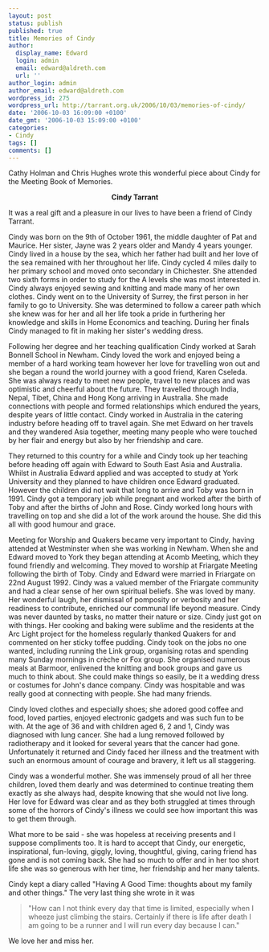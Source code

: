 ```yaml
---
layout: post
status: publish
published: true
title: Memories of Cindy
author:
  display_name: Edward
  login: admin
  email: edward@aldreth.com
  url: ''
author_login: admin
author_email: edward@aldreth.com
wordpress_id: 275
wordpress_url: http://tarrant.org.uk/2006/10/03/memories-of-cindy/
date: '2006-10-03 16:09:00 +0100'
date_gmt: '2006-10-03 15:09:00 +0100'
categories:
- Cindy
tags: []
comments: []
---
```

<p>Cathy Holman and Chris Hughes wrote this wonderful piece about Cindy for the Meeting Book of Memories.</p>
<p align="center"><strong>Cindy Tarrant</strong></p>
<p>It was a real gift and a pleasure in our lives to have been a friend of Cindy Tarrant.</p>
<p>Cindy was born on the 9th of October 1961, the middle daughter of Pat and Maurice.  Her sister, Jayne was 2 years older and Mandy 4 years younger.  Cindy lived in a house by the sea, which her father had built and her love of the sea remained with her throughout her life.  Cindy cycled 4 miles daily to her primary school and moved onto secondary in Chichester.  She attended two sixth forms in order to study for the A levels she was most interested in. Cindy always enjoyed sewing and knitting and made many of her own clothes.  Cindy went on to the University of Surrey, the first person in her family to go to University.  She was determined to follow a career path which she knew was for her and all her life took a pride in furthering her knowledge and skills in Home Economics and teaching.  During her finals Cindy managed to fit in making her sister's wedding dress.</p>
<p>Following her degree and her teaching qualification Cindy worked at Sarah Bonnell School in Newham.  Cindy loved the work and enjoyed being a member of a hard working team however her love for travelling won out and she began a round the world journey with a good friend, Karen Cseleda. She was always ready to meet new people, travel to new places and was optimistic and cheerful about the future.  They travelled through India, Nepal, Tibet, China and Hong Kong arriving in Australia.  She made connections with people and formed relationships which endured the years, despite years of little contact.  Cindy worked in Australia in the catering industry before heading off to travel again.  She met Edward on her travels and they wandered Asia together, meeting many people who were touched by her flair and energy but also by her friendship and care.</p>
<p>They returned to this country for a while and Cindy took up her teaching before heading off again with Edward to South East Asia and Australia.  Whilst in Australia Edward applied and was accepted to study at York University and they planned to have children once Edward graduated.  However the children did not wait that long to arrive and Toby was born in 1991.  Cindy got a temporary job while pregnant and worked after the birth of Toby and after the births of John and Rose.  Cindy worked long hours with travelling on top and she did a lot of the work around the house. She did this all with good humour and grace.</p>
<p>Meeting for Worship and Quakers became very important to Cindy, having attended at Westminster when she was working in Newham.  When she and Edward moved to York they began attending at Acomb Meeting, which they found friendly and welcoming.  They moved to worship at Friargate Meeting following the birth of Toby.  Cindy and Edward were married in Friargate on 22nd August 1992.  Cindy was a valued member of the Friargate community and had a clear sense of her own spiritual beliefs.  She was loved by many.  Her wonderful laugh, her dismissal of pomposity or verbosity and her readiness to contribute, enriched our communal life beyond measure.  Cindy was never daunted by tasks, no matter their nature or size.  Cindy just got on with things.  Her cooking and baking were sublime and the residents at the Arc Light project for the homeless regularly thanked Quakers for and commented on her sticky toffee pudding.  Cindy took on the jobs no one wanted, including running the Link group, organising rotas and spending many Sunday mornings in cr&egrave;che or Fox group.  She organised numerous meals at Barmoor, enlivened the knitting and book groups and gave us much to think about.  She could make things so easily, be it a wedding dress or costumes for John's dance company.  Cindy was hospitable and was really good at connecting with people.  She had many friends.</p>
<p>Cindy loved clothes and especially shoes; she adored good coffee and food, loved parties, enjoyed electronic gadgets and was such fun to be with. At the age of 36 and with children aged 6, 2 and 1, Cindy was diagnosed with lung cancer.  She had a lung removed followed by radiotherapy and it looked for several years that the cancer had gone.  Unfortunately it returned and Cindy faced her illness and the treatment with such an enormous amount of courage and bravery, it left us all staggering.</p>
<p>Cindy was a wonderful mother.  She was immensely proud of all her three children, loved them dearly and was determined to continue treating them exactly as she always had, despite knowing that she would not live long.  Her love for Edward was clear and as they both struggled at times through some of the horrors of Cindy's illness we could see how important this was to get them through.</p>
<p>What more to be said - she was hopeless at receiving presents and I suppose compliments too.  It is hard to accept that Cindy, our energetic, inspirational, fun-loving, giggly, loving, thoughtful, giving, caring friend has gone and is not coming back.  She had so much to offer and in her too short life she was so generous with her time, her friendship and her many talents.</p>
<p>Cindy kept a diary called "Having A Good Time: thoughts about my family and other things."  The very last thing she wrote in it was</p>
<blockquote><p>"How can I not think every day that time is limited, especially when I wheeze just climbing the stairs.  Certainly if there is life after death I am going to be a runner and I will run every day because I can."</p>
</blockquote>
<p>We love her and miss her.</p>
